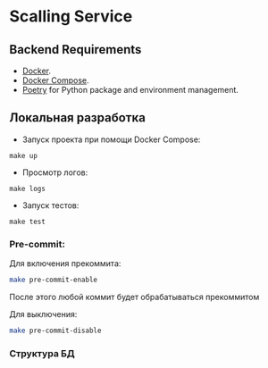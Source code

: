# Scalling Service

## Backend Requirements

* [Docker](https://www.docker.com/).
* [Docker Compose](https://docs.docker.com/compose/install/).
* [Poetry](https://python-poetry.org/) for Python package and environment management.

## Локальная разработка

* Запуск проекта при помощи Docker Compose:
```shell
make up
```

* Просмотр логов:
```shell
make logs
```

* Запуск тестов:
```shell
make test
```

### Pre-commit:

Для включения прекоммита:

```bash
make pre-commit-enable
```
После этого любой коммит будет обрабатываться прекоммитом

Для выключения:

```bash
make pre-commit-disable
```

### Структура БД
